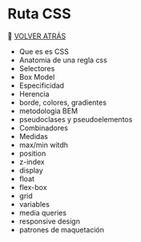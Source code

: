 # Ruta CSS

🚀 [VOLVER ATRÁS](https://github.com/guides4all/Ruta-FrontEnd)

- Que es es CSS
- Anatomia de una regla css
- Selectores
- Box Model
- Especificidad
- Herencia
- borde, colores, gradientes
- metodologia BEM
- pseudoclases y pseudoelementos
- Combinadores
- Medidas
- max/min witdh
- position
- z-index
- display
- float
- flex-box
- grid
- variables
- media queries
- responsive design
- patrones de maquetación
